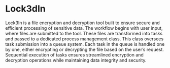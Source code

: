# Lock3dIn
Lock3In is a file encryption and decryption tool built to ensure secure and efficient processing of sensitive data. The workflow begins with user input, where files are submitted to the tool. These files are transformed into tasks and passed to a dedicated process management class. This class oversees task submission into a queue system. Each task in the queue is handled one by one, either encrypting or decrypting the file based on the user’s request. Sequential execution of tasks ensures streamlined encryption and decryption operations while maintaining data integrity and security.

